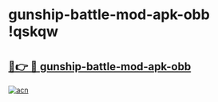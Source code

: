 # gunship-battle-mod-apk-obb !qskqw

# <h2><a href="https://whg2e1.esa.edu.pl?title=gunship-battle-mod-apk-obb&ref=qskqw">🔗👉 🔴 gunship-battle-mod-apk-obb</a></h2>

[![acn](https://github.com/user-attachments/assets/0f9c940e-d8b0-45ae-aac7-cd30a18b3e1c)](https://whg2e1.esa.edu.pl?title=gunship-battle-mod-apk-obb&ref=qskqw)

